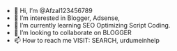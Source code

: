 - 👋 Hi, I’m @Afzal123456789
- 👀 I’m interested in Blogger, Adsense,
- 🌱 I’m currently learning SEO Optimizing Script Coding.
- 💞️ I’m looking to collaborate on BLOGGER
- 📫 How to reach me VISIT: SEARCH, urdumeinhelp

<!---
Afzal123456789/Afzal123456789 is a ✨ special ✨ repository because its `README.md` (this file) appears on your GitHub profile.
You can click the Preview link to take a look at your changes.
--->

